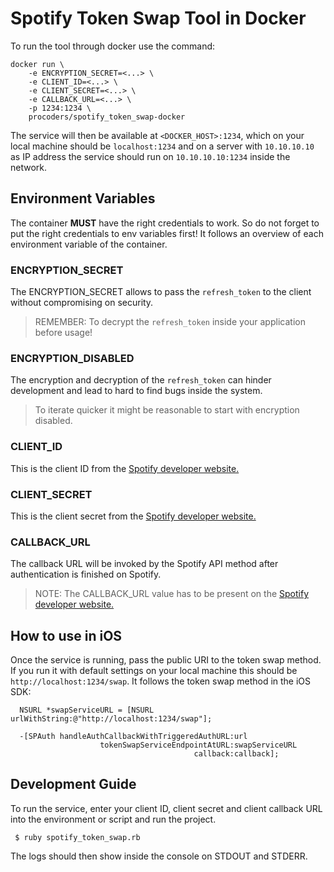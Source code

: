 # Spotify Token Swap Tool in Docker

To run the tool through docker use the command:

```
docker run \
    -e ENCRYPTION_SECRET=<...> \
    -e CLIENT_ID=<...> \
    -e CLIENT_SECRET=<...> \
    -e CALLBACK_URL=<...> \
    -p 1234:1234 \
    procoders/spotify_token_swap-docker
```

The service will then be available at `<DOCKER_HOST>:1234`, which on your local
machine should be `localhost:1234` and on a server with `10.10.10.10` as IP
address the service should run on `10.10.10.10:1234` inside the network.

## Environment Variables

The container **MUST** have the right credentials to work.
So do not forget to put the right credentials to env variables first!
It follows an overview of each environment variable of the container.

### ENCRYPTION_SECRET

The ENCRYPTION_SECRET allows to pass the `refresh_token` to the client without
compromising on security.

> REMEMBER: To decrypt the `refresh_token` inside your application before usage!

### ENCRYPTION_DISABLED

The encryption and decryption of the `refresh_token` can hinder development and
lead to hard to find bugs inside the system.

> To iterate quicker it might be reasonable to start with encryption disabled.

### CLIENT_ID

This is the client ID from the [Spotify developer website.](https://developer.spotify.com/)

### CLIENT_SECRET

This is the client secret from the [Spotify developer website.](https://developer.spotify.com/)

### CALLBACK_URL

The callback URL will be invoked by the Spotify API method after authentication
is finished on Spotify.

> NOTE: The CALLBACK_URL value has to be present on the [Spotify developer website.](https://developer.spotify.com/)

## How to use in iOS

Once the service is running, pass the public URI to the token swap method.
If you run it with default settings on your local machine this should be
`http://localhost:1234/swap`.
It follows the token swap method in the iOS SDK:

```
  NSURL *swapServiceURL = [NSURL urlWithString:@"http://localhost:1234/swap"];

  -[SPAuth handleAuthCallbackWithTriggeredAuthURL:url
                    tokenSwapServiceEndpointAtURL:swapServiceURL
                                         callback:callback];
```

## Development Guide

To run the service, enter your client ID, client secret and client callback URL
into the environment or script and run the project.

```
 $ ruby spotify_token_swap.rb
```

The logs should then show inside the console on STDOUT and STDERR.
